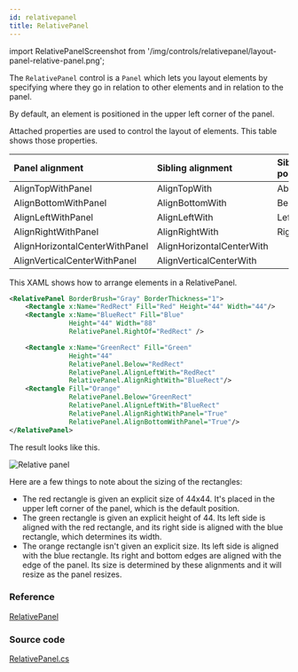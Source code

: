 ```yaml
---
id: relativepanel
title: RelativePanel
---
```


import RelativePanelScreenshot from '/img/controls/relativepanel/layout-panel-relative-panel.png';

The `RelativePanel` control is a `Panel` which lets you layout elements by specifying where they go in relation to other elements and in relation to the panel.

By default, an element is positioned in the upper left corner of the panel.

Attached properties are used to control the layout of elements. This table shows those properties.

| Panel alignment | Sibling alignment | Sibling position |
| :--- | :--- | :--- |
| AlignTopWithPanel | AlignTopWith | Above |
| AlignBottomWithPanel | AlignBottomWith | Below |
| AlignLeftWithPanel | AlignLeftWith | LeftOf |
| AlignRightWithPanel | AlignRightWith | RightOf |
| AlignHorizontalCenterWithPanel | AlignHorizontalCenterWith |  |
| AlignVerticalCenterWithPanel | AlignVerticalCenterWith |  |

This XAML shows how to arrange elements in a RelativePanel.

```xml
<RelativePanel BorderBrush="Gray" BorderThickness="1">
    <Rectangle x:Name="RedRect" Fill="Red" Height="44" Width="44"/>
    <Rectangle x:Name="BlueRect" Fill="Blue"
               Height="44" Width="88"
               RelativePanel.RightOf="RedRect" />

    <Rectangle x:Name="GreenRect" Fill="Green" 
               Height="44"
               RelativePanel.Below="RedRect" 
               RelativePanel.AlignLeftWith="RedRect" 
               RelativePanel.AlignRightWith="BlueRect"/>
    <Rectangle Fill="Orange"
               RelativePanel.Below="GreenRect" 
               RelativePanel.AlignLeftWith="BlueRect" 
               RelativePanel.AlignRightWithPanel="True"
               RelativePanel.AlignBottomWithPanel="True"/>
</RelativePanel>
```

The result looks like this.

<img className="center" src={RelativePanelScreenshot} alt="Relative panel" />

Here are a few things to note about the sizing of the rectangles:

* The red rectangle is given an explicit size of 44x44. It's placed in the upper left corner of the panel, which is the default position.
* The green rectangle is given an explicit height of 44. Its left side is aligned with the red rectangle, and its right side is aligned with the blue rectangle, which determines its width.
* The orange rectangle isn't given an explicit size. Its left side is aligned with the blue rectangle. Its right and bottom edges are aligned with the edge of the panel. Its size is determined by these alignments and it will resize as the panel resizes.

### Reference

[RelativePanel](http://reference.avaloniaui.net/api/Avalonia.Controls/StackPanel/)

### Source code

[RelativePanel.cs](https://github.com/AvaloniaUI/Avalonia/blob/master/src/Avalonia.Controls/RelativePanel.cs)
